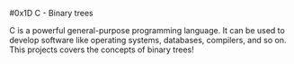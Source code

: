 #0x1D C - Binary trees

C is a powerful general-purpose programming language. It can be used to develop software like operating systems, databases, compilers, and so on. This projects covers the concepts of binary trees!
